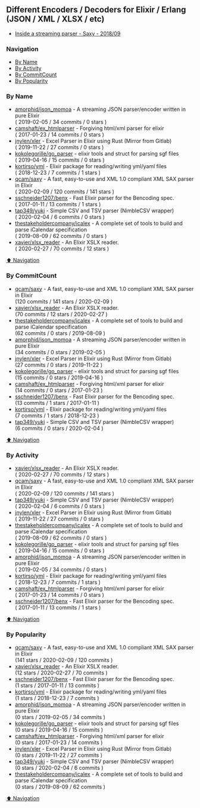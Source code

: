## Different Encoders / Decoders for Elixir / Erlang (JSON / XML / XLSX / etc)

- [Inside a streaming parser - Saxy - 2018/09](https://hqc.io/posts/inside-a-streaming-parser)

### Navigation

- [By Name](#by-name)
- [By Activity](#by-activity)
- [By CommitCount](#by-commitcount)
- [By Popularity](#by-popularity)

### By Name
<!-- PROJECTS_LIST -->
- [amorphid/json_momoa](https://github.com/amorphid/json_momoa) - A streaming JSON parser/encoder written in pure Elixir <br/> ( 2019-02-05 / 34 commits / 0 stars )
- [camshaft/ex_htmlparser](https://github.com/camshaft/ex_htmlparser) - Forgiving html/xml parser for elixir <br/> ( 2017-01-23 / 14 commits / 0 stars )
- [jnylen/xler](https://github.com/jnylen/xler) - Excel Parser in Elixir using Rust (Mirror from Gitlab) <br/> ( 2019-11-22 / 27 commits / 0 stars )
- [kokolegorille/go_parser](https://github.com/kokolegorille/go_parser) - elixir tools and struct for parsing sgf files <br/> ( 2019-04-16 / 15 commits / 0 stars )
- [kortirso/yml](https://github.com/kortirso/yml) - Elixir package for reading/writing yml/yaml files <br/> ( 2018-12-23 / 7 commits / 1 stars )
- [qcam/saxy](https://github.com/qcam/saxy) - A fast, easy-to-use and XML 1.0 compliant XML SAX parser in Elixir <br/> ( 2020-02-09 / 120 commits / 141 stars )
- [sschneider1207/benx](https://github.com/sschneider1207/benx) - Fast Elixir parser for the Bencoding spec. <br/> ( 2017-01-11 / 13 commits / 1 stars )
- [tap349/yuki](https://github.com/tap349/yuki) - Simple CSV and TSV parser (NimbleCSV wrapper) <br/> ( 2020-02-04 / 6 commits / 0 stars )
- [thestakeholdercompany/icalex](https://github.com/thestakeholdercompany/icalex) - A complete set of tools to build and parse iCalendar specification <br/> ( 2019-08-09 / 62 commits / 0 stars )
- [xavier/xlsx_reader](https://github.com/xavier/xlsx_reader) - An Elixir XSLX reader. <br/> ( 2020-02-27 / 70 commits / 12 stars )
<!-- /PROJECTS_LIST -->

[⬆ Navigation](#navigation)

### By CommitCount
<!-- COMMITCOUNT_LIST -->
- [qcam/saxy](https://github.com/qcam/saxy) - A fast, easy-to-use and XML 1.0 compliant XML SAX parser in Elixir <br/> (120 commits / 141 stars / 2020-02-09 )
- [xavier/xlsx_reader](https://github.com/xavier/xlsx_reader) - An Elixir XSLX reader. <br/> (70 commits / 12 stars / 2020-02-27 )
- [thestakeholdercompany/icalex](https://github.com/thestakeholdercompany/icalex) - A complete set of tools to build and parse iCalendar specification <br/> (62 commits / 0 stars / 2019-08-09 )
- [amorphid/json_momoa](https://github.com/amorphid/json_momoa) - A streaming JSON parser/encoder written in pure Elixir <br/> (34 commits / 0 stars / 2019-02-05 )
- [jnylen/xler](https://github.com/jnylen/xler) - Excel Parser in Elixir using Rust (Mirror from Gitlab) <br/> (27 commits / 0 stars / 2019-11-22 )
- [kokolegorille/go_parser](https://github.com/kokolegorille/go_parser) - elixir tools and struct for parsing sgf files <br/> (15 commits / 0 stars / 2019-04-16 )
- [camshaft/ex_htmlparser](https://github.com/camshaft/ex_htmlparser) - Forgiving html/xml parser for elixir <br/> (14 commits / 0 stars / 2017-01-23 )
- [sschneider1207/benx](https://github.com/sschneider1207/benx) - Fast Elixir parser for the Bencoding spec. <br/> (13 commits / 1 stars / 2017-01-11 )
- [kortirso/yml](https://github.com/kortirso/yml) - Elixir package for reading/writing yml/yaml files <br/> (7 commits / 1 stars / 2018-12-23 )
- [tap349/yuki](https://github.com/tap349/yuki) - Simple CSV and TSV parser (NimbleCSV wrapper) <br/> (6 commits / 0 stars / 2020-02-04 )
<!-- /COMMITCOUNT_LIST -->
[⬆ Navigation](#navigation)

### By Activity
<!-- ACTIVITY_LIST -->
- [xavier/xlsx_reader](https://github.com/xavier/xlsx_reader) - An Elixir XSLX reader. <br/> ( 2020-02-27 / 70 commits / 12 stars )
- [qcam/saxy](https://github.com/qcam/saxy) - A fast, easy-to-use and XML 1.0 compliant XML SAX parser in Elixir <br/> ( 2020-02-09 / 120 commits / 141 stars )
- [tap349/yuki](https://github.com/tap349/yuki) - Simple CSV and TSV parser (NimbleCSV wrapper) <br/> ( 2020-02-04 / 6 commits / 0 stars )
- [jnylen/xler](https://github.com/jnylen/xler) - Excel Parser in Elixir using Rust (Mirror from Gitlab) <br/> ( 2019-11-22 / 27 commits / 0 stars )
- [thestakeholdercompany/icalex](https://github.com/thestakeholdercompany/icalex) - A complete set of tools to build and parse iCalendar specification <br/> ( 2019-08-09 / 62 commits / 0 stars )
- [kokolegorille/go_parser](https://github.com/kokolegorille/go_parser) - elixir tools and struct for parsing sgf files <br/> ( 2019-04-16 / 15 commits / 0 stars )
- [amorphid/json_momoa](https://github.com/amorphid/json_momoa) - A streaming JSON parser/encoder written in pure Elixir <br/> ( 2019-02-05 / 34 commits / 0 stars )
- [kortirso/yml](https://github.com/kortirso/yml) - Elixir package for reading/writing yml/yaml files <br/> ( 2018-12-23 / 7 commits / 1 stars )
- [camshaft/ex_htmlparser](https://github.com/camshaft/ex_htmlparser) - Forgiving html/xml parser for elixir <br/> ( 2017-01-23 / 14 commits / 0 stars )
- [sschneider1207/benx](https://github.com/sschneider1207/benx) - Fast Elixir parser for the Bencoding spec. <br/> ( 2017-01-11 / 13 commits / 1 stars )
<!-- /ACTIVITY_LIST -->

[⬆ Navigation](#navigation)

### By Popularity
<!-- POPULARITY_LIST -->
- [qcam/saxy](https://github.com/qcam/saxy) - A fast, easy-to-use and XML 1.0 compliant XML SAX parser in Elixir <br/> (141 stars / 2020-02-09 / 120 commits )
- [xavier/xlsx_reader](https://github.com/xavier/xlsx_reader) - An Elixir XSLX reader. <br/> (12 stars / 2020-02-27 / 70 commits )
- [sschneider1207/benx](https://github.com/sschneider1207/benx) - Fast Elixir parser for the Bencoding spec. <br/> (1 stars / 2017-01-11 / 13 commits )
- [kortirso/yml](https://github.com/kortirso/yml) - Elixir package for reading/writing yml/yaml files <br/> (1 stars / 2018-12-23 / 7 commits )
- [amorphid/json_momoa](https://github.com/amorphid/json_momoa) - A streaming JSON parser/encoder written in pure Elixir <br/> (0 stars / 2019-02-05 / 34 commits )
- [kokolegorille/go_parser](https://github.com/kokolegorille/go_parser) - elixir tools and struct for parsing sgf files <br/> (0 stars / 2019-04-16 / 15 commits )
- [camshaft/ex_htmlparser](https://github.com/camshaft/ex_htmlparser) - Forgiving html/xml parser for elixir <br/> (0 stars / 2017-01-23 / 14 commits )
- [jnylen/xler](https://github.com/jnylen/xler) - Excel Parser in Elixir using Rust (Mirror from Gitlab) <br/> (0 stars / 2019-11-22 / 27 commits )
- [tap349/yuki](https://github.com/tap349/yuki) - Simple CSV and TSV parser (NimbleCSV wrapper) <br/> (0 stars / 2020-02-04 / 6 commits )
- [thestakeholdercompany/icalex](https://github.com/thestakeholdercompany/icalex) - A complete set of tools to build and parse iCalendar specification <br/> (0 stars / 2019-08-09 / 62 commits )
<!-- /POPULARITY_LIST -->

[⬆ Navigation](#navigation)
